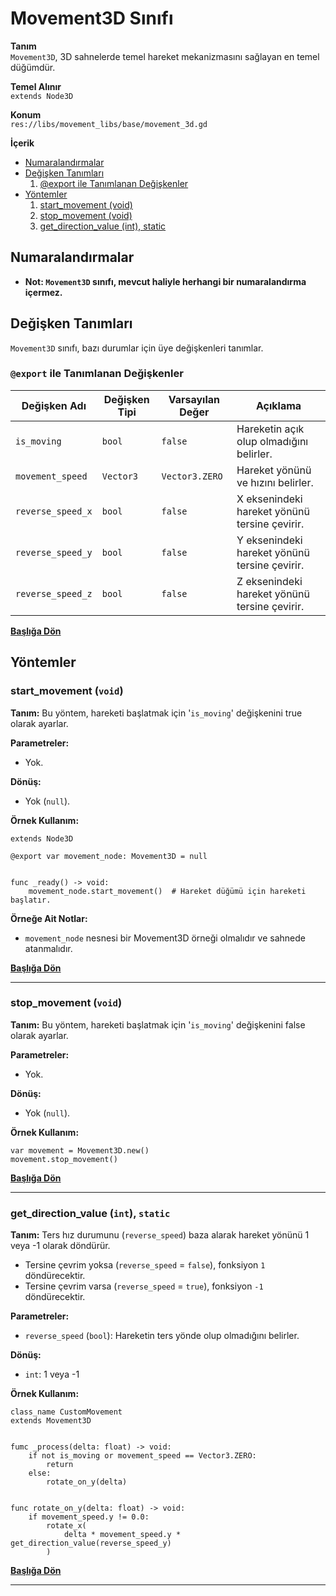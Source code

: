 # Movement3D Sınıfı

**Tanım**\
`Movement3D`, 3D sahnelerde temel hareket mekanizmasını sağlayan en temel düğümdür.

**Temel Alınır**\
`extends Node3D`

**Konum**\
`res://libs/movement_libs/base/movement_3d.gd`

**İçerik**
- [Numaralandırmalar](#numaralandırmalar)
- [Değişken Tanımları](#değişken-tanımları)
    1. [@export ile Tanımlanan Değişkenler](#export-ile-tanımlanan-değişkenler)
- [Yöntemler](#yöntemler)
    1. [start_movement (void)](#start_movement-void)
    2. [stop_movement (void)](#stop_movement-void)
    3. [get_direction_value (int), static](#get_direction_value-int-static)

## Numaralandırmalar

- **Not: `Movement3D` sınıfı, mevcut haliyle herhangi bir numaralandırma**
**içermez.**

## Değişken Tanımları
`Movement3D` sınıfı, bazı durumlar için üye değişkenleri tanımlar.

### `@export` ile Tanımlanan Değişkenler

| **Değişken Adı**   | **Değişken Tipi**   | **Varsayılan Değer** | **Açıklama** |
|--------------------|---------------------|----------------------|----------------------|
| `is_moving`        | `bool`              | `false`              | Hareketin açık olup olmadığını belirler. |
| `movement_speed`   | `Vector3`           | `Vector3.ZERO`       | Hareket yönünü ve hızını belirler. |
| `reverse_speed_x`  | `bool`              | `false`              | X eksenindeki hareket yönünü tersine çevirir. |
| `reverse_speed_y`  | `bool`              | `false`              | Y eksenindeki hareket yönünü tersine çevirir. |
| `reverse_speed_z`  | `bool`              | `false`              | Z eksenindeki hareket yönünü tersine çevirir. |

**[Başlığa Dön](#movement3d-sınıfı)**

## Yöntemler

### start_movement (`void`)

**Tanım:**
Bu yöntem, hareketi başlatmak için '`is_moving`' değişkenini true olarak
ayarlar.

**Parametreler:**
- Yok.

**Dönüş:**
- Yok (`null`).

**Örnek Kullanım:**
```GDScript
extends Node3D

@export var movement_node: Movement3D = null


func _ready() -> void:
    movement_node.start_movement()  # Hareket düğümü için hareketi başlatır.
```
**Örneğe Ait Notlar:**
- `movement_node` nesnesi bir Movement3D örneği olmalıdır ve sahnede atanmalıdır.

**[Başlığa Dön](#movement3d-sınıfı)**

---

### stop_movement (`void`)

**Tanım:**
Bu yöntem, hareketi başlatmak için '`is_moving`' değişkenini false olarak
ayarlar.

**Parametreler:**
- Yok.

**Dönüş:**
- Yok (`null`).

**Örnek Kullanım:**
```GDScript
var movement = Movement3D.new()
movement.stop_movement()
```

**[Başlığa Dön](#movement3d-sınıfı)**

---

### get_direction_value (`int`), `static`

**Tanım:**
Ters hız durumunu (`reverse_speed`) baza alarak hareket yönünü 1 veya -1
olarak döndürür.
- Tersine çevrim yoksa (`reverse_speed` = `false`), fonksiyon `1` 
 döndürecektir.
- Tersine çevrim varsa (`reverse_speed` = `true`), fonksiyon `-1` 
 döndürecektir.

**Parametreler:**
- `reverse_speed` (`bool`): Hareketin ters yönde olup olmadığını belirler.

**Dönüş:**
- `int`: 1 veya -1

**Örnek Kullanım:**
```GDScript
class_name CustomMovement
extends Movement3D


fumc _process(delta: float) -> void:
    if not is_moving or movement_speed == Vector3.ZERO:
        return
    else:
        rotate_on_y(delta)


func rotate_on_y(delta: float) -> void:
    if movement_speed.y != 0.0:
        rotate_x(
            delta * movement_speed.y * get_direction_value(reverse_speed_y)
        )
```

**[Başlığa Dön](#movement3d-sınıfı)**

---

